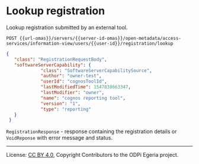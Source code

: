 <!-- SPDX-License-Identifier: CC-BY-4.0 -->
<!-- Copyright Contributors to the ODPi Egeria project. -->

# Lookup registration

Lookup registration submitted by an external tool.

```
POST {{url-omas}}/servers/{{server-id-omas}}/open-metadata/access-services/information-view/users/{{user-id}}/registration/lookup
```

```json
{
   "class": "RegistrationRequestBody",
   "softwareServerCapability": {
             "class": "SoftwareServerCapabilitySource",
             "author": "owner-test",
             "userId": "cognosToolId",
             "lastModifiedTime": 1547838663347,
             "lastModifier": "owner",
             "name": "cognos reporting tool",
             "version": "1",
             "type": "reporting"
   }
 }
```

`RegistrationResponse` - response containing the registration details or
`VoidReponse` with error message and status.


----
License: [CC BY 4.0](https://creativecommons.org/licenses/by/4.0/),
Copyright Contributors to the ODPi Egeria project.







